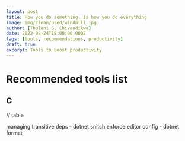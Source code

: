 ```yaml
---
layout: post
title: How you do something, is how you do everything
image: img/clean/used/windmill.jpg
author: [Thulani S. Chivandikwa]
date: 2022-08-24T18:00:00.000Z
tags: [tools, recommendations, productivity]
draft: true
excerpt: Tools to boost productivity
---
```


# Recommended tools list

## C #

// table

managing transitive deps - dotnet snitch
enforce editor config - dotnet format
